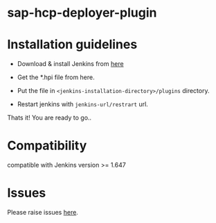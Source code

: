sap-hcp-deployer-plugin
=======================

Installation guidelines
=======================

- Download & install Jenkins from [here](https://jenkins-ci.org/)

- Get the *.hpi file from here.

- Put the file in `<jenkins-installation-directory>/plugins` directory.

- Restart jenkins with `jenkins-url/restrart` url.

Thats it! You are ready to go..

Compatibility
=============

compatible with Jenkins version >= 1.647

Issues
======

Please raise issues [here](https://github.com/jenkinsci/sap-hcp-deployer-plugin).